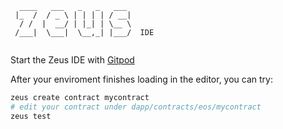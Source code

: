 ```            
  ____   ___   _   _   ___ 
 |_  /  / _ \ | | | | / __|
  / /  |  __/ | |_| | \__ \
 /___|  \___|  \__,_| |___/  IDE
            
```

Start the Zeus IDE with [Gitpod](https://gitpod.io/workspaces/)


After your enviroment finishes loading in the editor, you can try:
```bash
zeus create contract mycontract
# edit your contract under dapp/contracts/eos/mycontract
zeus test
```
